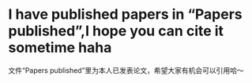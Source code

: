 # I have published papers in “Papers published”,I hope you can cite it sometime haha 
文件“Papers published”里为本人已发表论文，希望大家有机会可以引用哈～
